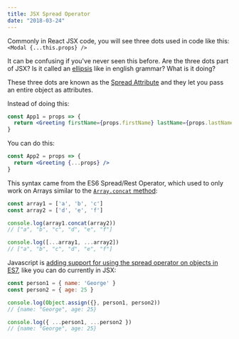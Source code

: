 ```yaml
---
title: JSX Spread Operator
date: "2018-03-24"
---
```


Commonly in React JSX code, you will see three dots used in code like this: `<Modal {...this.props} />`

It can be confusing if you've never seen this before. Are the three dots part of JSX? Is it called an [ellipsis](https://en.wikipedia.org/wiki/Ellipsis) like in english grammar? What is it doing?

These three dots are known as the [Spread Attribute](https://reactjs.org/docs/jsx-in-depth.html#spread-attributes) and they let you pass an entire object as attributes.

Instead of doing this:

```jsx
const App1 = props => {
  return <Greeting firstName={props.firstName} lastName={props.lastName} />
}
```

You can do this:

```jsx
const App2 = props => {
  return <Greeting {...props} />
}
```

This syntax came from the ES6 Spread/Rest Operator, which used to only work on Arrays similar to the [`Array.concat` method](https://developer.mozilla.org/en-US/docs/Web/JavaScript/Reference/Global_Objects/Array/concat):

```javascript
const array1 = ['a', 'b', 'c']
const array2 = ['d', 'e', 'f']

console.log(array1.concat(array2))
// ["a", "b", "c", "d", "e", "f"]

console.log([...array1, ...array2])
// ["a", "b", "c", "d", "e", "f"]
```

Javascript is [adding support for using the spread operator on objects in ES7](https://github.com/tc39/proposal-object-rest-spread), like you can do currently in JSX:

```javascript
const person1 = { name: 'George' }
const person2 = { age: 25 }

console.log(Object.assign({}, person1, person2))
// {name: "George", age: 25}

console.log({ ...person1, ...person2 })
// {name: "George", age: 25}
```
